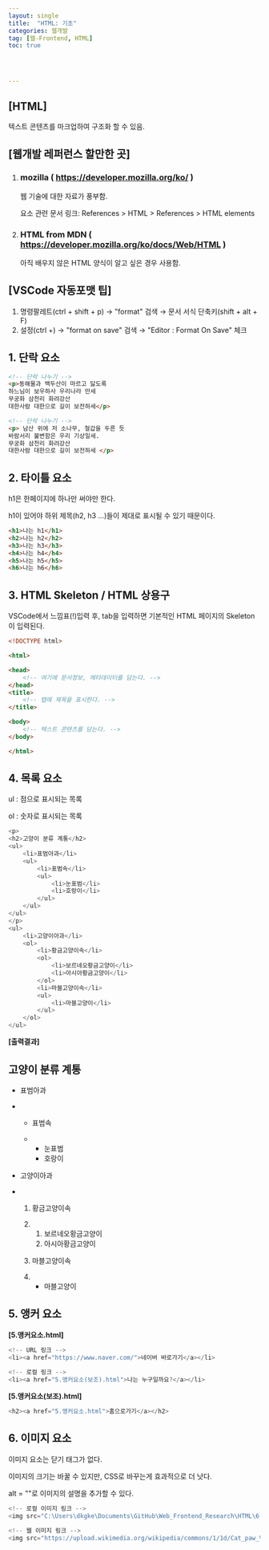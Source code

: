 ```yaml
---
layout: single
title:  "HTML: 기초"
categories: 웹개발
tag: [웹-Frontend, HTML]
toc: true 




---
```


## [HTML]

텍스트 콘텐츠를 마크업하여 구조화 할 수 있음.









## [웹개발 레퍼런스 할만한 곳]

1. ### mozilla ( https://developer.mozilla.org/ko/ )

   웹 기술에 대한 자료가 풍부함.

   요소 관련 문서 링크: References > HTML > References > HTML elements

   

2. ### HTML from MDN ( https://developer.mozilla.org/ko/docs/Web/HTML )

   아직 배우지 않은 HTML 양식이 알고 싶은 경우 사용함.









## [VSCode 자동포맷 팁]

1. 명령팔레트(ctrl + shift + p) → "format" 검색 → 문서 서식 단축키(shift + alt + F)
2. 설정(ctrl +)  → "format on save" 검색  → "Editor : Format On Save" 체크









## 1. 단락 요소

```html
<!-- 단락 나누기 -->
<p>동해물과 백두산이 마르고 닳도록 
하느님이 보우하사 우리나라 만세
무궁화 삼천리 화려강산
대한사람 대한으로 길이 보전하세</p>

<!-- 단락 나누기 -->
<p> 남산 위에 저 소나무, 철갑을 두른 듯
바람서리 불변함은 우리 기상일세.
무궁화 삼천리 화려강산
대한사람 대한으로 길이 보전하세 </p>
```









## 2. 타이틀 요소

h1은 한페이지에 하나만 써야만 한다.

h1이 있어야 하위 제목(h2, h3 ...)들이 제대로 표시될 수 있기 때문이다.

```html
<h1>나는 h1</h1>
<h2>나는 h2</h2>
<h3>나는 h3</h3>
<h4>나는 h4</h4>
<h5>나는 h5</h5>
<h6>나는 h6</h6>
```









## 3. HTML Skeleton / HTML 상용구

VSCode에서 느낌표(!)입력 후, tab을 입력하면 기본적인 HTML 페이지의 Skeleton이 입력된다.

```html
<!DOCTYPE html>

<html>

<head>
    <!-- 여기에 문서정보, 메타데이터를 담는다. -->
</head>
<title>
    <!-- 탭에 제목을 표시한다. -->
</title>

<body>
    <!-- 텍스트 콘텐츠를 담는다. -->
</body>

</html>
```









## 4. 목록 요소

ul : 점으로 표시되는 목록

ol : 숫자로 표시되는 목록

```javascript
<p>
<h2>고양이 분류 계통</h2>
<ul>
	<li>표범아과</li>
	<ul>
		<li>표범속</li>
		<ul>
			<li>눈표범</li>
			<li>호랑이</li>
		</ul>
	</ul>
</ul>
</p>
<ul>
	<li>고양이아과</li>
	<ol>
		<li>황금고양이속</li>
		<ol>
			<li>보르네오황금고양이</li>
			<li>아시아황금고양이</li>
		</ol>
		<li>마블고양이속</li>
		<ul>
			<li>마블고양이</li>
		</ul>
	</ol>
</ul>
```



**[출력결과]**

## 고양이 분류 계통

- 표범아과

- - 표범속

  - - 눈표범
    - 호랑이



- 고양이아과

- 1. 황금고양이속

  2. 1. 보르네오황금고양이
     2. 아시아황금고양이

  3. 마블고양이속

  4. - 마블고양이









## 5. 앵커 요소

**[5.앵커요소.html]**

```javascript
<!-- URL 링크 -->
<li><a href="https://www.naver.com/">네이버 바로가기</a></li>
    
<!-- 로컬 링크 -->
<li><a href="5.앵커요소(보조).html">나는 누구일까요?</a></li>
```





**[5.앵커요소(보조).html]**

```javascript
<h2><a href="5.앵커요소.html">홈으로가기</a></h2>
```









## 6. 이미지 요소

이미지 요소는 닫기 태그가 없다.

이미지의 크기는 바꿀 수 있지만, CSS로 바꾸는게 효과적으로 더 낫다.

alt = ""로 이미지의 설명을 추가할 수 있다.

```javascript
<!-- 로컬 이미지 링크 -->
<img src="C:\Users\dkgke\Documents\GitHub\Web_Frontend_Research\HTML\6.이미지요소\검은고양이.jpg" alt="로컬에 있는 고양이에오.">
    
<!-- 웹 이미지 링크 -->
<img src="https://upload.wikimedia.org/wikipedia/commons/1/1d/Cat_paw_%28cloudzilla%29.jpg" alt="웹에 있는 고양이에오.">
```

